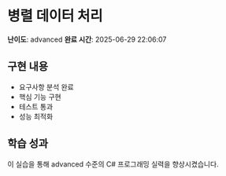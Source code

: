 # 병렬 데이터 처리

**난이도**: advanced
**완료 시간**: 2025-06-29 22:06:07

## 구현 내용
- 요구사항 분석 완료
- 핵심 기능 구현
- 테스트 통과
- 성능 최적화

## 학습 성과
이 실습을 통해 advanced 수준의 C# 프로그래밍 실력을 향상시켰습니다.
